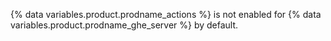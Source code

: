 {% data variables.product.prodname_actions %} is not enabled for {% data variables.product.prodname_ghe_server %} by default.
